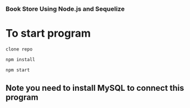 ### Book Store Using Node.js and Sequelize

# To start program 

```
clone repo
```

```
npm install
```

```
npm start
```
## Note you need to install MySQL to connect this program

